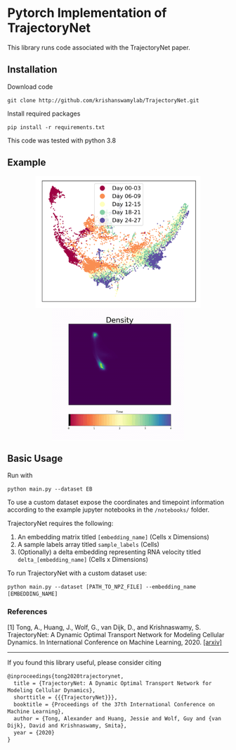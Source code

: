 # Pytorch Implementation of TrajectoryNet

This library runs code associated with the TrajectoryNet paper.


## Installation

Download code
```
git clone http://github.com/krishanswamylab/TrajectoryNet.git
```
Install required packages
```
pip install -r requirements.txt
```

This code was tested with python 3.8


## Example
<p align="center">
<img align="middle" src="./figures/eb_high_quality.png" alt="EB PHATE Scatterplot" height="300" />
<img align="middle" src="./figures/EB-Trajectory.gif" alt="Trajectory of density over time" height="300" />
</p>

## Basic Usage

Run with
```
python main.py --dataset EB
```

To use a custom dataset expose the coordinates and timepoint information according to the example jupyter notebooks in the `/notebooks/` folder. 

TrajectoryNet requires the following:
1. An embedding matrix titled `[embedding_name]` (Cells x Dimensions)
2. A sample labels array titled `sample_labels` (Cells)
3. (Optionally) a delta embedding representing RNA velocity titled `delta_[embedding_name]` (Cells x Dimensions)

To run TrajectoryNet with a custom dataset use:
```
python main.py --dataset [PATH_TO_NPZ_FILE] --embedding_name [EMBEDDING_NAME]
```


### References
[1] Tong, A., Huang, J., Wolf, G., van Dijk, D., and Krishnaswamy, S. TrajectoryNet: A Dynamic Optimal Transport Network for Modeling Cellular Dynamics. In International Conference on Machine Learning, 2020. [[arxiv]](http://arxiv.org/abs/2002.04461)

---

If you found this library useful, please consider citing
```
@inproceedings{tong2020trajectorynet,
  title = {TrajectoryNet: A Dynamic Optimal Transport Network for Modeling Cellular Dynamics},
  shorttitle = {{{TrajectoryNet}}},
  booktitle = {Proceedings of the 37th International Conference on Machine Learning},
  author = {Tong, Alexander and Huang, Jessie and Wolf, Guy and {van Dijk}, David and Krishnaswamy, Smita},
  year = {2020}
}
```
